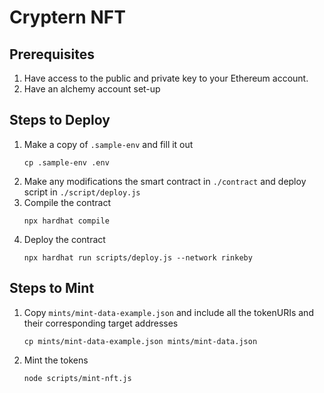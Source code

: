 # Cryptern NFT
## Prerequisites
1. Have access to the public and private key to your Ethereum account.
2. Have an alchemy account set-up

## Steps to Deploy
1. Make a copy of `.sample-env` and fill it out
    ```
    cp .sample-env .env
    ```
2. Make any modifications the smart contract in `./contract` and deploy script in `./script/deploy.js`
3. Compile the contract
    ```
    npx hardhat compile
    ```
4. Deploy the contract
    ```
    npx hardhat run scripts/deploy.js --network rinkeby
    ```

## Steps to Mint
1. Copy `mints/mint-data-example.json` and include all the tokenURIs and their corresponding target addresses
    ```
    cp mints/mint-data-example.json mints/mint-data.json
    ```
2. Mint the tokens
    ```
    node scripts/mint-nft.js
    ```